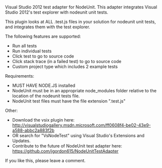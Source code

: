 Visual Studio 2012 test adapter for NodeUnit.  This adapter integrates Visual Studio 2012's test explorer with nodeunit unit tests.

This plugin looks at ALL .test.js files in your solution for nodeunit unit tests, and integrates them with the test explorer.

The following features are supported:
 * Run all tests
 * Run individual tests
 * Click test to go to source code
 * Click stack trace (in a failed test) to go to source code
 * Custom project type which includes 2 example tests

Requirements:
 * MUST HAVE NODE.JS installed
 * NodeUnit must be in an appropriate node_modules folder relative to the location of the nodeunit tests file.  
 * NodeUnit test files must have the file extension ".test.js"

Other:
 * Download the vsix plugin here: http://visualstudiogallery.msdn.microsoft.com/ff0608f4-be02-43e9-a588-abbc2a883f2b
 * OR search for "VsNodeTest" using Visual Studio's Extensions and Updates.
 * Contribute to the future of NodeUnit test adapter here: https://github.com/jgordon615/NodeUnitTestAdapter

If you like this, please leave a comment.